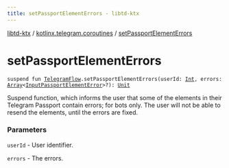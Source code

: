 ```yaml
---
title: setPassportElementErrors - libtd-ktx
---
```


[libtd-ktx](../index.html) / [kotlinx.telegram.coroutines](index.html) / [setPassportElementErrors](./set-passport-element-errors.html)

# setPassportElementErrors

`suspend fun `[`TelegramFlow`](../kotlinx.telegram.core/-telegram-flow/index.html)`.setPassportElementErrors(userId: `[`Int`](https://kotlinlang.org/api/latest/jvm/stdlib/kotlin/-int/index.html)`, errors: `[`Array`](https://kotlinlang.org/api/latest/jvm/stdlib/kotlin/-array/index.html)`<`[`InputPassportElementError`](https://tdlibx.github.io/td/docs/org/drinkless/td/libcore/telegram/TdApi.InputPassportElementError.html)`>?): `[`Unit`](https://kotlinlang.org/api/latest/jvm/stdlib/kotlin/-unit/index.html)

Suspend function, which informs the user that some of the elements in their Telegram Passport
contain errors; for bots only. The user will not be able to resend the elements, until the errors
are fixed.

### Parameters

`userId` - User identifier.

`errors` - The errors.